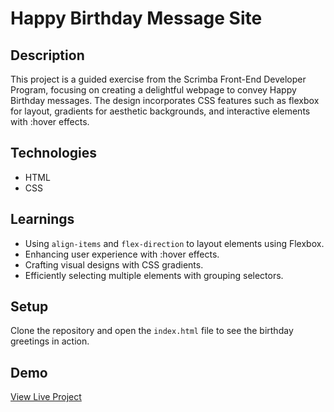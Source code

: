 # Happy Birthday Message Site

## Description
This project is a guided exercise from the Scrimba Front-End Developer Program, focusing on creating a delightful webpage to convey Happy Birthday messages. The design incorporates CSS features such as flexbox for layout, gradients for aesthetic backgrounds, and interactive elements with :hover effects.

## Technologies
- HTML
- CSS

## Learnings
- Using `align-items` and `flex-direction` to layout elements using Flexbox.
- Enhancing user experience with :hover effects.
- Crafting visual designs with CSS gradients.
- Efficiently selecting multiple elements with grouping selectors.

## Setup
Clone the repository and open the `index.html` file to see the birthday greetings in action.

## Demo
[View Live Project](#)

